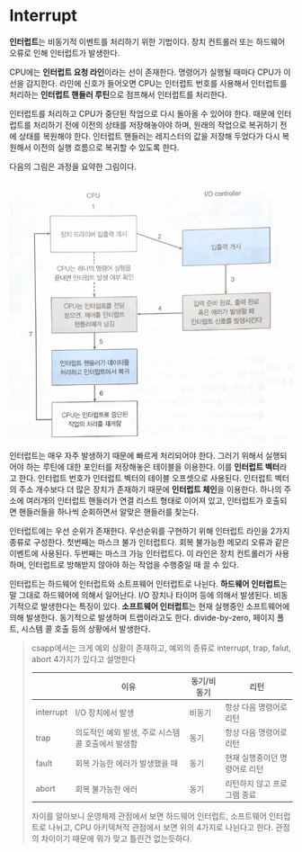 # Interrupt

**인터럽트**는 비동기적 이벤트를 처리하기 위한 기법이다. 장치 컨트롤러 또는 하드웨어 오류로 인해 인터럽트가 발생한다.

CPU에는 **인터럽트 요청 라인**이라는 선이 존재한다. 명령어가 실행될 때마다 CPU가 이 선을 감지한다. 라인에 신호가 들어오면 CPU는 인터럽트 번호를 사용해서 인터럽트를 처리하는 **인터럽트 핸들러 루틴**으로 점프해서 인터럽트를 처리한다. 

인터럽트를 처리하고 CPU가 중단된 작업으로 다시 돌아올 수 있어야 한다. 때문에 인터럽트를 처리하기 전에 이전의 상태를 저장해놓아야 하며, 원래의 작업으로 복귀하기 전에 상태를 복원해야 한다. 인터럽트 핸들러는 레지스터의 값을 저장해 두었다가 다시 복원해서 이전의 실행 흐름으로 복귀할 수 있도록 한다.

다음의 그림은 과정을 요약한 그림이다.



![image-20250826052239751](images/image-20250826052239751.png)

인터럽트는 매우 자주 발생하기 때문에 빠르게 처리되어야 한다. 그러기 위해서 실행되어야 하는 루틴에 대한 포인터를 저장해놓은 테이블을 이용한다. 이를 **인터럽트 벡터**라고 한다. 인터럽트 번호가 인터럽트 벡터의 테이블 오프셋으로 사용된다. 인터럽트 벡터의 주소 개수보다 더 많은 장치가 존재하기 때문에 **인터럽트 체인**을 이용한다. 하나의 주소에 여러개의 인터럽트 핸들러가 연결 리스트 형태로 이어져 있고, 인터럽트가 호출되면 핸들러들을 하나씩 순회하면서 알맞은 핸들러를 찾는다.

인터럽트에는 우선 순위가 존재한다. 우선순위를 구현하기 위해 인터럽트 라인을 2가지 종류로 구성한다. 첫번째는 마스크 불가 인터럽트다. 회복 불가능한 메모리 오류과 같은 이벤트에 사용된다. 두번째는 마스크 가능 인터럽트다. 이 라인은 장치 컨트롤러가 사용하며, 인터럽트로 방해받지 않아야 하는 작업을 수행중일 때 끌 수 있다.

인터럽트는 하드웨어 인터럽트와 소트프웨어 인터럽트로 나뉜다. **하드웨어 인터럽트**는 말 그대로 하드웨어에 의해서 일어난다. I/O 장치나 타이머 등에 의해서 발생된다. 비동기적으로 발생한다는 특징이 있다. **소프트웨어 인터럽트**는 현재 실행중인 소프트웨어에 의해 발생한다. 동기적으로 발생하며 트랩이라고도 한다. divide-by-zero, 페이지 폴트, 시스템 콜 호출 등의 상황에서 발생한다.

> csapp에서는 크게 예외 상황이 존재하고, 예외의 종류로 interrupt, trap, falut, abort 4가지가 있다고 설명한다
>
> |           | 이유                                               | 동기/비동기 | 리턴                          |
> | --------- | -------------------------------------------------- | ----------- | ----------------------------- |
> | interrupt | I/O 장치에서 발생                                  | 비동기      | 항상 다음 명령어로 리턴       |
> | trap      | 의도적인 예외 발생, 주로 시스템 콜 호출에서 발생함 | 동기        | 항상 다음 명령어로 리턴       |
> | fault     | 회복 가능한 에러가 발생했을 때                     | 동기        | 현재 실행중이던 명령어로 리턴 |
> | abort     | 회복 불가능한 에러                                 | 동기        | 리턴하지 않고 프로그램 종료   |
>
> 차이를 알아보니 운영체제 관점에서 보면 하드웨어 인터럽트, 소프트웨어 인터럽트로 나뉘고, CPU 아키텍쳐적 관점에서 보면 위의 4가지로 나뉜다고 한다. 관점의 차이이기 때문에 뭐가 맞고 틀린건 없는듯하다.

